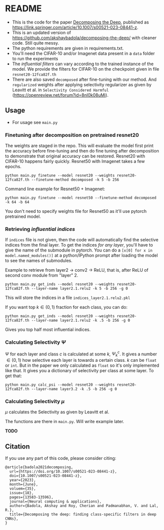 # README

- This is the code for the paper [Decomposing the Deep](https://arxiv.org/abs/2112.07719), published
  as https://link.springer.com/article/10.1007/s00521-023-08441-z.
- This is an updated version of https://github.com/akshaybadola/decomposing-the-deep/ with cleaner
  code. Still quite messy.
- The python requirements are given in requirements.txt.
- You'll need the CIFAR-10 and/or Imagenet data present in a `data` folder to run the experiments
- The *influential filters* can vary according to the trained instance of the model.
  We provide the filters for CIFAR-10 on the checkpoint given in file `resnet20-12fca82f.th`
- There are also saved `decomposed` after fine-tuning with our method.
  And `regularized` weights after applying selectivity regularizer as given by Leavitt et al. in
  `Selectivity Considered Harmful` (https://openreview.net/forum?id=8nl0k08uMi).

## Usage

- For usage see `main.py`

### Finetuning after decomposition on pretrained resnet20

The weights are staged in the repo. This will evaluate the model first print
the accuracy before fine-tuning and then do fine tuning after decomposition to
demonstrate that original accuracy can be restored. Resnet20 with CIFAR-10
happens fairly quickly. Resnet50 with Imagenet takes a few epochs.

`python main.py finetune --model resnet20 --weights resnet20-12fca82f.th --finetune-method decomposed -k 5 -b 256`

Command line example for Resnet50 + Imagenet:

`python main.py finetune --model resnet50 --finetune-method decomposed -k 64 -b 64`

You don't need to specify weights file for Resnet50 as it'll use pytorch pretrained model.


### Retrieving *influential indices*

If `indices` file is not given, then the code will automatically find the selective
indices from the final layer. To get the indices *for any layer*, you'll have to
give the name of the submodule in pytorch. You can do a `[x[0] for x in model.named_modules()]`
at a python/IPython prompt after loading the model to see the names of submodules.

Example to retrieve from layer2 -> conv2 -> ReLU, that is, after ReLU of second conv module
from "layer" 2.

`python main.py get_inds --model resnet20 --weights resnet20-12fca82f.th --layer-name layer2.1.relu2 -k 5 -b 256 -g 0`

This will store the indices in a file `indices_layer2.1.relu2.pkl`

If you want top $k \in (0, 1)$ fraction for each class, you can do:

`python main.py get_inds --model resnet20 --weights resnet20-12fca82f.th --layer-name layer2.1.relu2 -k .5 -b 256 -g 0`

Gives you top half most influential indices.

### Calculating Selectivity $\Psi$

$\Psi$ for each layer and class $c$ is calculated at some $k$, $\Psi^c_k$. It gives a number $\in (0,1)$
how selective each layer is towards a certain class. $k$ can be `float` or `int`. But in the paper
we only calculated as `float` so it's only implemented like that. It gives you a dictionary of selectivity
per class at some layer. To get that:

`python main.py calc_psi --model resnet20 --weights resnet20-12fca82f.th --layer-name layer3.2 -k .5 -b 256 -g 0`


### Calculating Selectivity $\mu$

$\mu$ calculates the Selectivity as given by Leavitt et al.

The functions are there in `main.py`. Will write example later.

**TODO**


## Citation

If you use any part of this code, please consider citing:

```
@article{badola2021decomposing,
  url={https://doi.org/10.1007/s00521-023-08441-z},
  doi={10.1007/s00521-023-08441-z},
  year={2023},
  month={June},
  voluem={35},
  issue={18},
  pages={13583-13596},
  journal={Neural computing & applications},
  author={Badola, Akshay and Roy, Cherian and Padmanabhan, V. and Lal, R.},
  title={Decomposing the deep: finding class-specific filters in deep CNNs},
}
```
